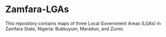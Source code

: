 # Zamfara-LGAs

This repository contains maps of three Local Government Areas (LGAs) in Zamfara State, Nigeria: Bukkuyum, Maradun, and Zurmi.
